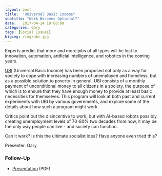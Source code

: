 ```yaml
---
layout: post
title:  "Universal Basic Income"
subtitle: "Work Becomes Optional?"
date:   2017-04-24 19:00:00
categories: Gary
tags: [Social Issues]
bigimg: /img/ubi.jpg
---
```


Experts predict that more and more jobs of all types will be lost to innovation, automation, artificial intelligence, and robotics in the coming years. 

[UBI](https://en.wikipedia.org/wiki/Basic_income) (Universal Basic Income) has been proposed not only as a way for society to cope with increasing numbers of unemployed and homeless, but as a possible solution to poverty in general. UBI consists of a monthly payment of unconditional money to all citizens in a society, the purpose of which is to ensure that they have enough money to provide at least basic necessities for themselves. This program will look at both past and current experiments with UBI by various governments, and explore some of the details about how such a program might work. 

Critics point out the disincentive to work, but with AI-based robots possibly creating unemployment levels of 70-80% two decades from now, it may be the only way people can live - and society can function.

Can it work? Is this the ultimate socialist idea? Have anyone even tried this?

Presenter: Gary

### Follow-Up

* [Presentation](/assets/present/2017/ubi.pdf) (PDF) 
